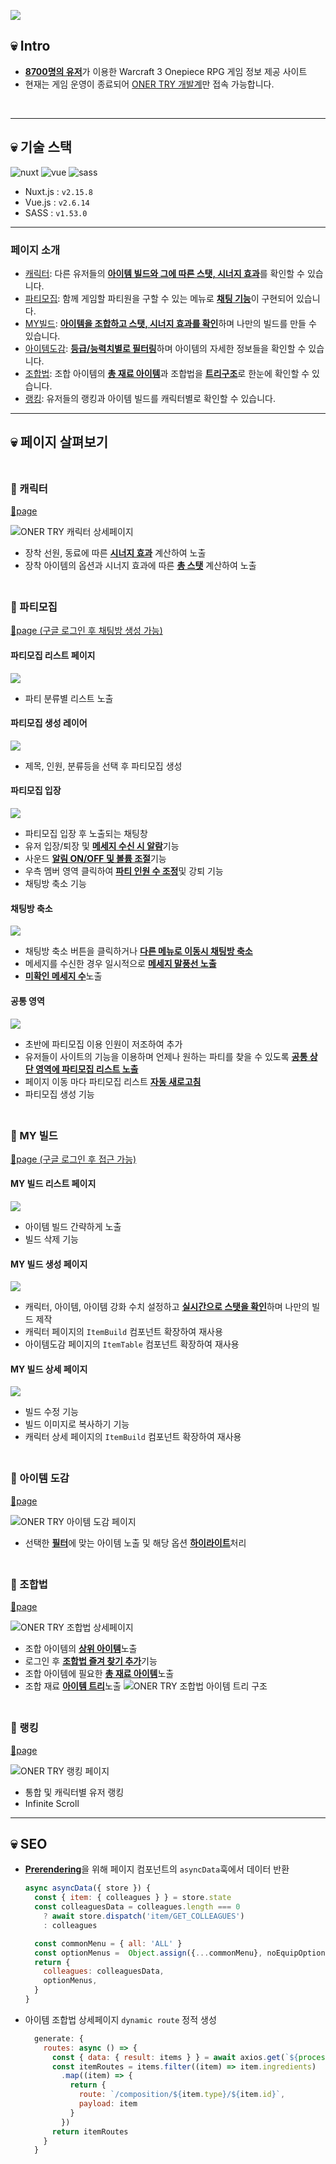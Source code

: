 ![](/public/images/readme/i25g-240314-132519.png)

## 💀 Intro

- <u>**8700명의 유저**</u>가 이용한 Warcraft 3 Onepiece RPG 게임 정보 제공 사이트
- 현재는 게임 운영이 종료되어 [ONER TRY 개발계](https://dev-oner-try.netlify.app/)만 접속 가능합니다.

<p>
  <img src="/public/images/readme/i36g-240314-103622.png" alt="">
  <img src="/public/images/readme/i37g-240314-103705.png" alt="">
</p>

---

## 💀 기술 스택

<p>
  <img src="https://img.shields.io/badge/Nuxt-002E3B?style=for-the-badge&logo=nuxtdotjs&logoColor=#00DC82" alt="nuxt">
  <img src="https://img.shields.io/badge/vuejs-%2335495e.svg?style=for-the-badge&logo=vuedotjs&logoColor=%234FC08D" alt="vue">
  <img src="https://img.shields.io/badge/sass-CC6699?style=for-the-badge&logo=html5&logoColor=white" alt="sass">
</p>

- Nuxt.js : `v2.15.8`
- Vue.js : `v2.6.14`
- SASS : `v1.53.0`

---

### 페이지 소개

- <a href="#character">캐릭터</a>: 다른 유저들의 <u>**아이템 빌드와 그에 따른 스탯, 시너지 효과**</u>를 확인할 수 있습니다.
- <a href="#party">파티모집</a>: 함께 게임할 파티원을 구할 수 있는 메뉴로 <u>**채팅 기능**</u>이 구현되어 있습니다.
- <a href="#myBuild">MY빌드</a>: <u>**아이템을 조합하고 스탯, 시너지 효과를 확인**</u>하며 나만의 빌드를 만들 수 있습니다.
- <a href="#items">아이템도감</a>: <u>**등급/능력치별로 필터링**</u>하며 아이템의 자세한 정보들을 확인할 수 있습니다.
- <a href="#composition">조합법</a>: 조합 아이템의 <u>**총 재료 아이템**</u>과 조합법을 <u>**트리구조**</u>로 한눈에 확인할 수 있습니다.
- <a href="#ranking">랭킹</a>: 유저들의 랭킹과 아이템 빌드를 캐릭터별로 확인할 수 있습니다.

---

## 💀 페이지 살펴보기

 <h3 id="character" style="padding-top: 30px; margin-top: 0">
  <span style="padding-top: 30px;">🔎  캐릭터</span>
 </h3>

 <a href="https://dev-oner-try.netlify.app/character/result?nickname=Pinkbean" target="_blank">🔗page</a>

![ONER TRY 캐릭터 상세페이지](/public/images/readme/i50g-240314-095049.png)

- 장착 선원, 동료에 따른 <u>**시너지 효과**</u> 계산하여 노출
- 장착 아이템의 옵션과 시너지 효과에 따른 <u>**총 스탯**</u> 계산하여 노출

 <h3 id="party" style="padding-top: 30px; margin-top: 0">
  <span style="padding-top: 30px;">🔎  파티모집</span>
 </h3>

 <a href="https://dev-oner-try.netlify.app/party" target="_blank">🔗page (구글 로그인 후 채팅방 생성 가능)</a>


#### 파티모집 리스트 페이지
![](/public/images/readme/i19g-240314-101949.png)
- 파티 분류별 리스트 노출

#### 파티모집 생성 레이어
![](/public/images/readme/i20g-240314-102011.png)
- 제목, 인원, 분류등을 선택 후 파티모집 생성

#### 파티모집 입장
![](/public/images/readme/i21g-240314-102148.png)
- 파티모집 입장 후 노출되는 채팅창
- 유저 입장/퇴장 및 <u>**메세지 수신 시 알람**</u>기능
- 사운드 <u>**알림 ON/OFF 및 볼륨 조절**</u>기능
- 우측 멤버 영역 클릭하여 <u>**파티 인원 수 조정**</u>및 강퇴 기능
- 채팅방 축소 기능

#### 채팅방 축소
![](/public/images/readme/i22g-240314-102249.png)
- 채팅방 축소 버튼을 클릭하거나 <u>**다른 메뉴로 이동시 채팅방 축소**</u>
- 메세지를 수신한 경우 일시적으로 <u>**메세지 말풍선 노출**</u>
- <u>**미확인 메세지 수**</u>노출

#### 공통 영역
![](/public/images/readme/i43g-240315-094322.png)
- 초반에 파티모집 이용 인원이 저조하여 추가
- 유저들이 사이트의 기능을 이용하며 언제나 원하는 파티를 찾을 수 있도록 <u>**공통 상단 영역에 파티모집 리스트 노출**</u>
- 페이지 이동 마다 파티모집 리스트 <u>**자동 새로고침**</u>
- 파티모집 생성 기능


 <h3 id="myBuild" style="padding-top: 30px; margin-top: 0">
  <span style="padding-top: 30px;">🔎  MY 빌드</span>
 </h3>

 <a href="https://dev-oner-try.netlify.app/item-build/my" target="_blank">🔗page (구글 로그인 후 접근 가능)</a>

#### MY 빌드 리스트 페이지
![](/public/images/readme/i43g-240315-094349.png)
- 아이템 빌드 간략하게 노출
- 빌드 삭제 기능

#### MY 빌드 생성 페이지
![](/public/images/readme/i43g-240315-094358.png)
- 캐릭터, 아이템, 아이템 강화 수치 설정하고 <u>**실시간으로 스탯을 확인**</u>하며 나만의 빌드 제작 
- 캐릭터 페이지의 `ItemBuild` 컴포넌트 확장하여 재사용
- 아이템도감 페이지의 `ItemTable` 컴포넌트 확장하여 재사용

#### MY 빌드 상세 페이지
![](/public/images/readme/i44g-240315-094421.png)
- 빌드 수정 기능
- 빌드 이미지로 복사하기 기능 
- 캐릭터 상세 페이지의 `ItemBuild` 컴포넌트 확장하여 재사용

    
 <h3 id="items" style="padding-top: 30px; margin-top: 0">
  <span style="padding-top: 30px;">🔎  아이템 도감</span>
 </h3>

 <a href="https://dev-oner-try.netlify.app/items/sailor" target="_blank">🔗page</a>

![ONER TRY 아이템 도감 페이지](/public/images/readme/i7g-240314-100706.png)

- 선택한 <u>**필터**</u>에 맞는 아이템 노출 및 해당 옵션 <u>**하이라이트**</u>처리


<h3 id="composition" style="padding-top: 30px; margin-top: 0">
<span style="padding-top: 30px;">🔎  조합법</span>
</h3>

<a href="https://dev-oner-try.netlify.app/composition/sailor/s94" target="_blank">🔗page</a>

![ONER TRY 조합법 상세페이지](/public/images/readme/i55g-240314-095559.png)

- 조합 아이템의 <u>**상위 아이템**</u>노출
- 로그인 후 <u>**조합법 즐겨 찾기 추가**</u>기능
- 조합 아이템에 필요한 <u>**총 재료 아이템**</u>노출
- 조합 재료 <u>**아이템 트리**</u>노출
  ![ONER TRY 조합법 아이템 트리 구조](/public/images/readme/i58g-240314-095833.png)
        
 <h3 id="ranking" style="padding-top: 30px; margin-top: 0">
  <span style="padding-top: 30px;">🔎  랭킹</span>
 </h3>

 <a href="https://dev-oner-try.netlify.app/ranking" target="_blank">🔗page</a>

![ONER TRY 랭킹 페이지](/public/images/readme/i4g-240314-100400.png)

- 통합 및 캐릭터별 유저 랭킹
- Infinite Scroll
---


## 💀 SEO

- <u>**Prerendering**</u>을 위해 페이지 컴포넌트의 `asyncData`훅에서 데이터 반환
    ```jsx
    async asyncData({ store }) {
      const { item: { colleagues } } = store.state
      const colleaguesData = colleagues.length === 0
        ? await store.dispatch('item/GET_COLLEAGUES')
        : colleagues
    
      const commonMenu = { all: 'ALL' }
      const optionMenus =  Object.assign({...commonMenu}, noEquipOptions)
      return {
        colleagues: colleaguesData,
        optionMenus,
      }
    }
    ```

- 아이템 조합법 상세페이지 `dynamic route` 정적 생성
  ```js
    generate: {
      routes: async () => {
        const { data: { result: items } } = await axios.get(`${process.env.CONT_PATH}/api/items`)
        const itemRoutes = items.filter((item) => item.ingredients)
          .map((item) => {
            return {
              route: `/composition/${item.type}/${item.id}`,
              payload: item
            }
          })
        return itemRoutes
      }
    }
  ```
    
